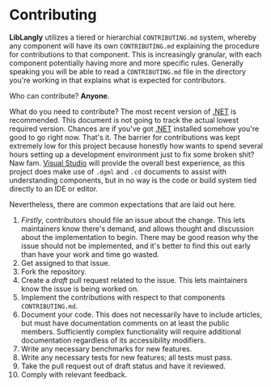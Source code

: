 # Contributing

**LibLangly** utilizes a tiered or hierarchial `CONTRIBUTING.md` system, whereby any component will have its own `CONTRIBUTING.md` explaining the procedure for contributions to that component. This is increasingly granular, with each component potentially having more and more specific rules. Generally speaking you will be able to read a `CONTRIBUTING.md` file in the directory you're working in that explains what is expected for contributors.

Who can contribute? **Anyone**.

What do you need to contribute? The most recent version of [.NET](https://dotnet.microsoft.com/) is recommended. This document is not going to track the actual lowest required version. Chances are if you've got [.NET](https://dotnet.microsoft.com/) installed somehow you're good to go right now. That's it. The barrier for contributions was kept extremely low for this project because honestly how wants to spend several hours setting up a development environment just to fix some broken shit? Naw fam. [Visual Studio](https://visualstudio.microsoft.com/vs/) will provide the overall best experience, as this project does make use of `.dgml` and `.cd` documents to assist with understanding components, but in no way is the code or build system tied directly to an IDE or editor.

Nevertheless, there are common expectations that are laid out here.

1. _Firstly_, contributors should file an issue about the change. This lets maintainers know there's demand, and allows thought and discussion about the implementation to begin. There may be good reason why the issue should not be implemented, and it's better to find this out early than have your work and time go wasted.
2. Get assigned to that issue.
3. Fork the repository.
4. Create a _draft_ pull request related to the issue. This lets maintainers know the issue is being worked on.
5. Implement the contributions with respect to that components `CONTRIBUTING.md`.
6. Document your code. This does not necessarily have to include articles, but must have documentation comments on at least the public members. Sufficiently complex functionality will require additional documentation regardless of its accessibility modifiers. 
7. Write any necessary benchmarks for new features.
8. Write any necessary tests for new features; all tests must pass.
9. Take the pull request out of draft status and have it reviewed.
10. Comply with relevant feedback.
